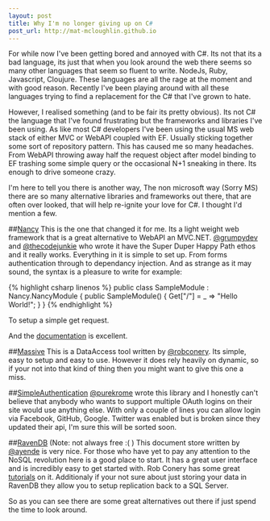 ```yaml
---
layout: post
title: Why I'm no longer giving up on C#
post_url: http://mat-mcloughlin.github.io
---
```


For while now I've been getting bored and annoyed with C#. Its not that its a bad language, its just that when you look around the web there seems so many other languages that seem so fluent to write. NodeJs, Ruby, Javascript, Cloujure. These languages are all the rage at the moment and with good reason. Recently I've been playing around with all these languages trying to find a replacement for the C# that I've grown to hate.

However, I realised something (and to be fair its pretty obvious). Its not C# the language that I've found frustrating but the frameworks and libraries I've been using. As like most C# developers I've been using the usual MS web stack of either MVC or WebAPI coupled with EF. Usually sticking together some sort of repository pattern. This has caused me so many headaches. From WebAPI throwing away half the request object after model binding to EF trashing some simple query or the occasional N+1 sneaking in there. Its enough to drive someone crazy.

I'm here to tell you there is another way, The non microsoft way (Sorry MS) there are so many alternative libraries and frameworks out there, that are often over looked, that will help re-ignite your love for C#. I thought I'd mention a few.

##[Nancy](http://nancyfx.org/)
This is the one that changed it for me. Its a light weight web framework that is a great alternative to WebAPI an MVC.NET. [@grumpydev](https://twitter.com/Grumpydev) and [@thecodejunkie](https://twitter.com/TheCodeJunkie) who wrote it have the Super Duper Happy Path ethos and it really works. Everything in it is simple to set up. From forms authentication through to dependancy injection. And as strange as it may sound, the syntax is a pleasure to write for example:

{% highlight csharp linenos %}
public class SampleModule : Nancy.NancyModule
{
    public SampleModule()
    {
        Get["/"] = _ => "Hello World!";
    }
}
{% endhighlight %}

To setup a simple get request.

And the [documentation](https://github.com/NancyFx/Nancy/wiki) is excellent.

##[Massive](https://github.com/robconery/massive)
This is a DataAccess tool written by [@robconery](https://twitter.com/robconery). Its simple, easy to setup and easy to use. However it does rely heavily on dynamic, so if your not into that kind of thing then you might want to give this one a miss.

##[SimpleAuthentication](https://github.com/SimpleAuthentication/SimpleAuthentication)
[@purekrome](https://twitter.com/purekrome) wrote this library and I honestly can't believe that anybody who wants to support multiple OAuth logins on their site would use anything else. With only a couple of lines you can allow login via Facebook, GitHub, Google. Twitter was enabled but is broken since they updated their api, I'm sure this will be sorted soon.

##[RavenDB](http://ravendb.net/) (Note: not always free :( )
This document store written by [@ayende](https://twitter.com/ayende) is very nice. For those who have yet to pay any attention to the NoSQL revolution here is a good place to start. It has a great user interface and is incredibly easy to get started with. Rob Conery has some great [tutorials](http://tekpub.com/collections/everything/products/raven) on it. Additionaly if your not sure about just storing your data in RavenDB they allow you to setup replication back to a SQL Server.

So as you can see there are some great alternatives out there if just spend the time to look around.
 
